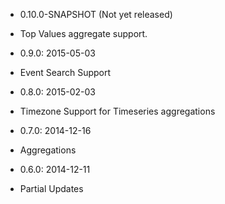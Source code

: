 - 0.10.0-SNAPSHOT (Not yet released)
 * Top Values aggregate support.
- 0.9.0: 2015-05-03
 * Event Search Support
- 0.8.0: 2015-02-03
 * Timezone Support for Timeseries aggregations
- 0.7.0: 2014-12-16
 * Aggregations
- 0.6.0: 2014-12-11
 * Partial Updates